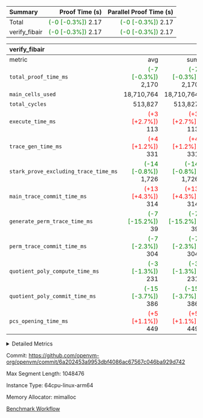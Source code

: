 | Summary | Proof Time (s) | Parallel Proof Time (s) |
|:---|---:|---:|
| Total | <span style='color: green'>(-0 [-0.3%])</span> 2.17 | <span style='color: green'>(-0 [-0.3%])</span> 2.17 |
| verify_fibair | <span style='color: green'>(-0 [-0.3%])</span> 2.17 | <span style='color: green'>(-0 [-0.3%])</span> 2.17 |


| verify_fibair |||||
|:---|---:|---:|---:|---:|
|metric|avg|sum|max|min|
| `total_proof_time_ms ` | <span style='color: green'>(-7 [-0.3%])</span> 2,170 | <span style='color: green'>(-7 [-0.3%])</span> 2,170 | <span style='color: green'>(-7 [-0.3%])</span> 2,170 | <span style='color: green'>(-7 [-0.3%])</span> 2,170 |
| `main_cells_used     ` |  18,710,764 |  18,710,764 |  18,710,764 |  18,710,764 |
| `total_cycles        ` |  513,827 |  513,827 |  513,827 |  513,827 |
| `execute_time_ms     ` | <span style='color: red'>(+3 [+2.7%])</span> 113 | <span style='color: red'>(+3 [+2.7%])</span> 113 | <span style='color: red'>(+3 [+2.7%])</span> 113 | <span style='color: red'>(+3 [+2.7%])</span> 113 |
| `trace_gen_time_ms   ` | <span style='color: red'>(+4 [+1.2%])</span> 331 | <span style='color: red'>(+4 [+1.2%])</span> 331 | <span style='color: red'>(+4 [+1.2%])</span> 331 | <span style='color: red'>(+4 [+1.2%])</span> 331 |
| `stark_prove_excluding_trace_time_ms` | <span style='color: green'>(-14 [-0.8%])</span> 1,726 | <span style='color: green'>(-14 [-0.8%])</span> 1,726 | <span style='color: green'>(-14 [-0.8%])</span> 1,726 | <span style='color: green'>(-14 [-0.8%])</span> 1,726 |
| `main_trace_commit_time_ms` | <span style='color: red'>(+13 [+4.3%])</span> 314 | <span style='color: red'>(+13 [+4.3%])</span> 314 | <span style='color: red'>(+13 [+4.3%])</span> 314 | <span style='color: red'>(+13 [+4.3%])</span> 314 |
| `generate_perm_trace_time_ms` | <span style='color: green'>(-7 [-15.2%])</span> 39 | <span style='color: green'>(-7 [-15.2%])</span> 39 | <span style='color: green'>(-7 [-15.2%])</span> 39 | <span style='color: green'>(-7 [-15.2%])</span> 39 |
| `perm_trace_commit_time_ms` | <span style='color: green'>(-7 [-2.3%])</span> 304 | <span style='color: green'>(-7 [-2.3%])</span> 304 | <span style='color: green'>(-7 [-2.3%])</span> 304 | <span style='color: green'>(-7 [-2.3%])</span> 304 |
| `quotient_poly_compute_time_ms` | <span style='color: green'>(-3 [-1.3%])</span> 231 | <span style='color: green'>(-3 [-1.3%])</span> 231 | <span style='color: green'>(-3 [-1.3%])</span> 231 | <span style='color: green'>(-3 [-1.3%])</span> 231 |
| `quotient_poly_commit_time_ms` | <span style='color: green'>(-15 [-3.7%])</span> 386 | <span style='color: green'>(-15 [-3.7%])</span> 386 | <span style='color: green'>(-15 [-3.7%])</span> 386 | <span style='color: green'>(-15 [-3.7%])</span> 386 |
| `pcs_opening_time_ms ` | <span style='color: red'>(+5 [+1.1%])</span> 449 | <span style='color: red'>(+5 [+1.1%])</span> 449 | <span style='color: red'>(+5 [+1.1%])</span> 449 | <span style='color: red'>(+5 [+1.1%])</span> 449 |



<details>
<summary>Detailed Metrics</summary>

|  | verify_program_compile_ms | total_cells | stark_prove_excluding_trace_time_ms | quotient_poly_compute_time_ms | quotient_poly_commit_time_ms | perm_trace_commit_time_ms | pcs_opening_time_ms | main_trace_commit_time_ms |
| --- | --- | --- | --- | --- | --- | --- | --- |
|  | 5 | 65,536 | 63 | 2 | 14 | 0 | 32 | 13 | 

| air_name | rows | quotient_deg | main_cols | interactions | constraints | cells |
| --- | --- | --- | --- | --- | --- | --- |
| AccessAdapterAir<2> |  | 4 |  | 5 | 11 |  | 
| AccessAdapterAir<4> |  | 4 |  | 5 | 11 |  | 
| AccessAdapterAir<8> |  | 4 |  | 5 | 11 |  | 
| FibonacciAir | 32,768 | 1 | 2 |  | 5 | 65,536 | 
| FriReducedOpeningAir |  | 4 |  | 31 | 52 |  | 
| NativePoseidon2Air<BabyBearParameters>, 1> |  | 4 |  | 176 | 555 |  | 
| PhantomAir |  | 4 |  | 3 | 4 |  | 
| ProgramAir |  | 1 |  | 1 | 4 |  | 
| VariableRangeCheckerAir |  | 1 |  | 1 | 4 |  | 
| VmAirWrapper<AluNativeAdapterAir, FieldArithmeticCoreAir> |  | 4 |  | 15 | 23 |  | 
| VmAirWrapper<BranchNativeAdapterAir, BranchEqualCoreAir<1> |  | 4 |  | 11 | 22 |  | 
| VmAirWrapper<JalNativeAdapterAir, JalCoreAir> |  | 4 |  | 7 | 6 |  | 
| VmAirWrapper<NativeAdapterAir<2, 0>, PublicValuesCoreAir> |  | 4 |  | 11 | 22 |  | 
| VmAirWrapper<NativeLoadStoreAdapterAir<1>, NativeLoadStoreCoreAir<1> |  | 4 |  | 15 | 16 |  | 
| VmAirWrapper<NativeLoadStoreAdapterAir<4>, NativeLoadStoreCoreAir<4> |  | 4 |  | 15 | 16 |  | 
| VmAirWrapper<NativeVectorizedAdapterAir<4>, FieldExtensionCoreAir> |  | 4 |  | 15 | 23 |  | 
| VmConnectorAir |  | 4 |  | 3 | 8 |  | 
| VolatileBoundaryAir |  | 4 |  | 4 | 16 |  | 

| group | trace_gen_time_ms | total_proof_time_ms | total_cycles | total_cells | stark_prove_excluding_trace_time_ms | quotient_poly_compute_time_ms | quotient_poly_commit_time_ms | perm_trace_commit_time_ms | pcs_opening_time_ms | main_trace_commit_time_ms | main_cells_used | generate_perm_trace_time_ms | execute_time_ms |
| --- | --- | --- | --- | --- | --- | --- | --- | --- | --- | --- | --- | --- | --- |
| verify_fibair | 331 | 2,170 | 513,827 | 43,401,880 | 1,726 | 231 | 386 | 304 | 449 | 314 | 18,710,764 | 39 | 113 | 

| group | air_name | rows | prep_cols | perm_cols | main_cols | cells |
| --- | --- | --- | --- | --- | --- | --- |
| verify_fibair | AccessAdapterAir<2> | 65,536 |  | 12 | 11 | 1,507,328 | 
| verify_fibair | AccessAdapterAir<4> | 32,768 |  | 12 | 13 | 819,200 | 
| verify_fibair | AccessAdapterAir<8> | 128 |  | 12 | 17 | 3,712 | 
| verify_fibair | FriReducedOpeningAir | 1,024 |  | 36 | 25 | 62,464 | 
| verify_fibair | NativePoseidon2Air<BabyBearParameters>, 1> | 16,384 |  | 216 | 399 | 10,076,160 | 
| verify_fibair | PhantomAir | 16,384 |  | 8 | 6 | 229,376 | 
| verify_fibair | ProgramAir | 8,192 |  | 8 | 10 | 147,456 | 
| verify_fibair | VariableRangeCheckerAir | 262,144 | 2 | 8 | 1 | 2,359,296 | 
| verify_fibair | VmAirWrapper<AluNativeAdapterAir, FieldArithmeticCoreAir> | 262,144 |  | 20 | 29 | 12,845,056 | 
| verify_fibair | VmAirWrapper<BranchNativeAdapterAir, BranchEqualCoreAir<1> | 131,072 |  | 16 | 23 | 5,111,808 | 
| verify_fibair | VmAirWrapper<JalNativeAdapterAir, JalCoreAir> | 16,384 |  | 12 | 9 | 344,064 | 
| verify_fibair | VmAirWrapper<NativeLoadStoreAdapterAir<1>, NativeLoadStoreCoreAir<1> | 131,072 |  | 24 | 22 | 6,029,312 | 
| verify_fibair | VmAirWrapper<NativeLoadStoreAdapterAir<4>, NativeLoadStoreCoreAir<4> | 16,384 |  | 24 | 31 | 901,120 | 
| verify_fibair | VmAirWrapper<NativeVectorizedAdapterAir<4>, FieldExtensionCoreAir> | 8,192 |  | 20 | 38 | 475,136 | 
| verify_fibair | VmConnectorAir | 2 | 1 | 8 | 4 | 24 | 
| verify_fibair | VolatileBoundaryAir | 131,072 |  | 8 | 11 | 2,490,368 | 

</details>


Commit: https://github.com/openvm-org/openvm/commit/6a202453a9953dbf4086ac67567c046ba929d742

Max Segment Length: 1048476

Instance Type: 64cpu-linux-arm64

Memory Allocator: mimalloc

[Benchmark Workflow](https://github.com/openvm-org/openvm/actions/runs/13019455249)
